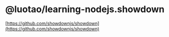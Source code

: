 # @luotao/learning-nodejs.showdown

[https://github.com/showdownjs/showdown](https://github.com/showdownjs/showdown)
